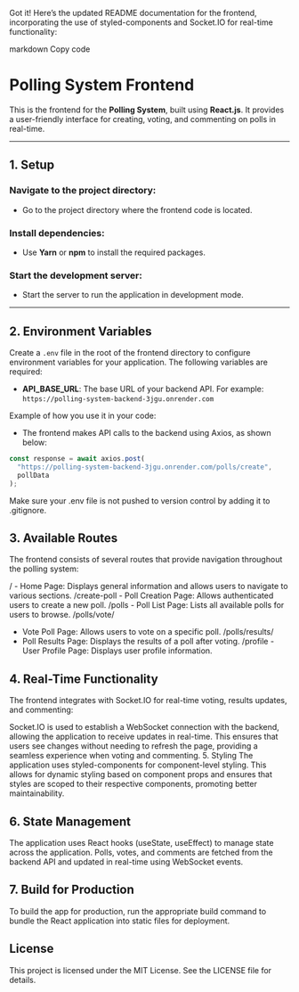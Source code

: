 Got it! Here’s the updated README documentation for the frontend, incorporating the use of styled-components and Socket.IO for real-time functionality:

markdown
Copy code
# Polling System Frontend

This is the frontend for the **Polling System**, built using **React.js**. It provides a user-friendly interface for creating, voting, and commenting on polls in real-time.

---

## 1. Setup

### Navigate to the project directory:
- Go to the project directory where the frontend code is located.

### Install dependencies:
- Use **Yarn** or **npm** to install the required packages.

### Start the development server:
- Start the server to run the application in development mode.

---

## 2. Environment Variables

Create a `.env` file in the root of the frontend directory to configure environment variables for your application. The following variables are required:

- **API_BASE_URL**: The base URL of your backend API. For example: `https://polling-system-backend-3jgu.onrender.com`

Example of how you use it in your code:
- The frontend makes API calls to the backend using Axios, as shown below:

```javascript
const response = await axios.post(
  "https://polling-system-backend-3jgu.onrender.com/polls/create",
  pollData
);
```
Make sure your .env file is not pushed to version control by adding it to .gitignore.

## 3. Available Routes
The frontend consists of several routes that provide navigation throughout the polling system:

/ - Home Page: Displays general information and allows users to navigate to various sections.
/create-poll - Poll Creation Page: Allows authenticated users to create a new poll.
/polls - Poll List Page: Lists all available polls for users to browse.
/polls/vote/
- Vote Poll Page: Allows users to vote on a specific poll.
/polls/results/
- Poll Results Page: Displays the results of a poll after voting.
/profile - User Profile Page: Displays user profile information.
## 4. Real-Time Functionality
The frontend integrates with Socket.IO for real-time voting, results updates, and commenting:

Socket.IO is used to establish a WebSocket connection with the backend, allowing the application to receive updates in real-time. This ensures that users see changes without needing to refresh the page, providing a seamless experience when voting and commenting.
5. Styling
The application uses styled-components for component-level styling. This allows for dynamic styling based on component props and ensures that styles are scoped to their respective components, promoting better maintainability.

## 6. State Management
The application uses React hooks (useState, useEffect) to manage state across the application. Polls, votes, and comments are fetched from the backend API and updated in real-time using WebSocket events.

## 7. Build for Production
To build the app for production, run the appropriate build command to bundle the React application into static files for deployment.

## License
This project is licensed under the MIT License. See the LICENSE file for details.

